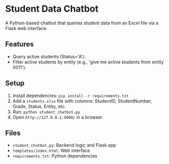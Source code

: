 # Student Data Chatbot
A Python-based chatbot that queries student data from an Excel file via a Flask web interface.

## Features
- Query active students (Status='A').
- Filter active students by entity (e.g., 'give me active students from entity 0011').

## Setup
1. Install dependencies: `pip install -r requirements.txt`
2. Add a `students.xlsx` file with columns: StudentID, StudentNumber, Grade, Status, Entity, etc.
3. Run: `python student_chatbot.py`
4. Open `http://127.0.0.1:5000/` in a browser.

## Files
- `student_chatbot.py`: Backend logic and Flask app
- `templates/index.html`: Web interface
- `requirements.txt`: Python dependencies